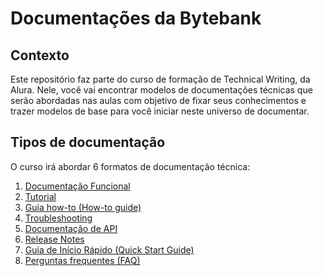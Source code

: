 <h1> Documentações da Bytebank</h1>

<h2>Contexto</h2
<p>Este repositório faz parte do curso de formação de Technical Writing, da Alura. Nele, você vai encontrar modelos de documentações técnicas que serão abordadas nas aulas com objetivo de fixar seus conhecimentos e trazer modelos de base para você iniciar neste universo de documentar.</p>          


<h2>Tipos de documentação</h2>
<p>O curso irá abordar 6 formatos de documentação técnica:</p>

1. [Documentação Funcional](https://github.com/marimoreiratw/projeto-alura/blob/main/documenta%C3%A7%C3%A3o-funcional.md)
2. [Tutorial](https://github.com/marimoreiratw/projeto-alura/blob/main/tutorial.md)
3. [Guia how-to (How-to guide)](https://github.com/marimoreiratw/projeto-alura/blob/main/guia-how-to.md)
5. [Troubleshooting](https://github.com/marimoreiratw/projeto-alura/blob/main/troubleshooting.md)
6. [Documentação de API](https://github.com/marimoreiratw/projeto-alura/blob/main/documenta%C3%A7%C3%A3o-api.md)
7. [Release Notes](https://github.com/marimoreiratw/projeto-alura/blob/main/release-notes.md)
8. [Guia de Início Rápido (Quick Start Guide)](https://github.com/marimoreiratw/projeto-alura/blob/main/guia-in%C3%ADcio-r%C3%A1pido.md)
9. [Perguntas frequentes (FAQ)](https://github.com/marimoreiratw/projeto-alura/blob/main/perguntas-frequentes-faq.md)
